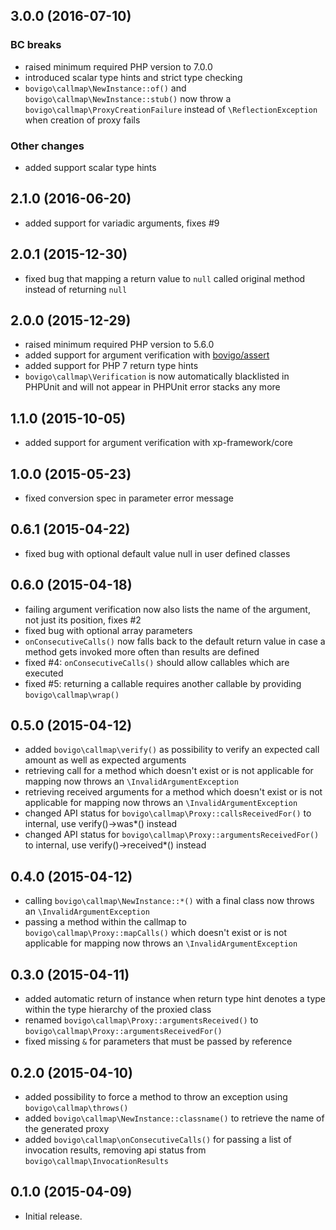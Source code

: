 3.0.0 (2016-07-10)
------------------

### BC breaks

  * raised minimum required PHP version to 7.0.0
  * introduced scalar type hints and strict type checking
  * `bovigo\callmap\NewInstance::of()` and `bovigo\callmap\NewInstance::stub()` now throw a `bovigo\callmap\ProxyCreationFailure` instead of `\ReflectionException` when creation of proxy fails


### Other changes

  * added support scalar type hints


2.1.0 (2016-06-20)
------------------

  * added support for variadic arguments, fixes #9


2.0.1 (2015-12-30)
------------------

  * fixed bug that mapping a return value to `null` called original method instead of returning `null`


2.0.0 (2015-12-29)
------------------

  * raised minimum required PHP version to 5.6.0
  * added support for argument verification with [bovigo/assert](https://github.com/mikey179/bovigo-assert)
  * added support for PHP 7 return type hints
  * `bovigo\callmap\Verification` is now automatically blacklisted in PHPUnit and will not appear in PHPUnit error stacks any more


1.1.0 (2015-10-05)
------------------

  * added support for argument verification with xp-framework/core


1.0.0 (2015-05-23)
------------------

  * fixed conversion spec in parameter error message


0.6.1 (2015-04-22)
------------------

  * fixed bug with optional default value null in user defined classes


0.6.0 (2015-04-18)
------------------

  * failing argument verification now also lists the name of the argument, not just its position, fixes #2
  * fixed bug with optional array parameters
  * `onConsecutiveCalls()` now falls back to the default return value in case a method gets invoked more often than results are defined
  * fixed #4: `onConsecutiveCalls()` should allow callables which are executed
  * fixed #5: returning a callable requires another callable by providing `bovigo\callmap\wrap()`


0.5.0 (2015-04-12)
------------------

  * added `bovigo\callmap\verify()` as possibility to verify an expected call amount as well as expected arguments
  * retrieving call for a method which doesn't exist or is not applicable for mapping now throws an `\InvalidArgumentException`
  * retrieving received arguments for a method which doesn't exist or is not applicable for mapping now throws an `\InvalidArgumentException`
  * changed API status for `bovigo\callmap\Proxy::callsReceivedFor()` to internal, use verify()->was*() instead
  * changed API status for `bovigo\callmap\Proxy::argumentsReceivedFor()` to internal, use verify()->received*() instead


0.4.0 (2015-04-12)
------------------

  * calling `bovigo\callmap\NewInstance::*()` with a final class now throws an `\InvalidArgumentException`
  * passing a method within the callmap to `bovigo\callmap\Proxy::mapCalls()` which doesn't exist or is not applicable for mapping now throws an `\InvalidArgumentException`


0.3.0 (2015-04-11)
------------------

  * added automatic return of instance when return type hint denotes a type within the type hierarchy of the proxied class
  * renamed `bovigo\callmap\Proxy::argumentsReceived()` to `bovigo\callmap\Proxy::argumentsReceivedFor()`
  * fixed missing `&` for parameters that must be passed by reference


0.2.0 (2015-04-10)
------------------

  * added possibility to force a method to throw an exception using `bovigo\callmap\throws()`
  * added `bovigo\callmap\NewInstance::classname()` to retrieve the name of the generated proxy
  * added `bovigo\callmap\onConsecutiveCalls()` for passing a list of invocation results, removing api status from `bovigo\callmap\InvocationResults`


0.1.0 (2015-04-09)
------------------

  * Initial release.

